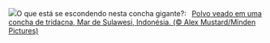 ![](https://www.bing.com/th?id=OHR.OctoClam_PT-BR4797595929_UHD.jpg&w=1000)O que está se escondendo nesta concha gigante?:&nbsp;&ensp;[Polvo veado em uma concha de tridacna, Mar de Sulawesi, Indonésia. (© Alex Mustard/Minden Pictures)](https://www.bing.com/th?id=OHR.OctoClam_PT-BR4797595929_UHD.jpg)
<br><br/>
